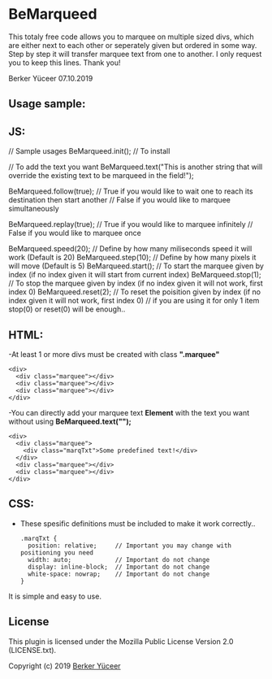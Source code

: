 # BeMarqueed

This totaly free code allows you to marquee on multiple sized divs,
which are either next to each other or seperately given but
ordered in some way. Step by step it will transfer marquee
text from one to another. I only request you to keep this
lines. Thank you!

Berker Yüceer 07.10.2019

Usage sample: 
-
JS:
-
// Sample usages
BeMarqueed.init();        // To install

// To add the text you want
BeMarqueed.text("This is another string that will override the existing text to be marqueed in the field!");

BeMarqueed.follow(true);  // True if you would like to wait one to reach its destination then start another 
                          // False if you would like to marquee simultaneously
                          
BeMarqueed.replay(true);  // True if you would like to marquee infinitely
                          // False if you would like to marquee once
                          
BeMarqueed.speed(20);     // Define by how many miliseconds speed it will work (Default is 20)
BeMarqueed.step(10);      // Define by how many pixels it will move (Default is 5)
BeMarqueed.start();       // To start the marquee given by index (if no index given it will start from current index)
BeMarqueed.stop(1);       // To stop the marquee given by index (if no index given it will not work, first index 0)
BeMarqueed.reset(2);      // To reset the poisition given by index (if no index given it will not work, first index 0)
                          // if you are using it for only 1 item stop(0) or reset(0) will be enough..

HTML: 
-
-At least 1 or more divs must be created with class **".marquee"**

    <div>
      <div class="marquee"></div> 
      <div class="marquee"></div>
      <div class="marquee"></div>
    </div>

-You can directly add your marquee text **Element** with the text you want without using **BeMarqueed.text("");**

    <div>
      <div class="marquee">
        <div class="marqTxt">Some predefined text!</div>
      </div>
      <div class="marquee"></div>
      <div class="marquee"></div>
    </div>

CSS: 
-
- These spesific definitions must be included to make it work correctly..

      .marqTxt {
        position: relative;     // Important you may change with positioning you need
        width: auto;            // Important do not change
        display: inline-block;  // Important do not change
        white-space: nowrap;    // Important do not change
      }

It is simple and easy to use.

## License

This plugin is licensed under the Mozilla Public License Version 2.0 (LICENSE.txt).

Copyright (c) 2019 [Berker Yüceer](https://stackoverflow.com/users/861019/berker-y%c3%bcceer)

